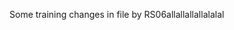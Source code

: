 Some training changes in file by RS06allallallallalalal
~~~~~~~~~~~~~~~~~~~~~~~~~~~~~~~~~~~alallallalalallalalalalal
